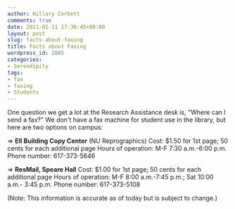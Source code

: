 ```yaml
---
author: Hillary Corbett
comments: true
date: 2011-01-11 17:30:45+00:00
layout: post
slug: facts-about-faxing
title: Facts about Faxing
wordpress_id: 2885
categories:
- Serendipity
tags:
- fax
- faxing
- Students
---
```


One question we get a lot at the Research Assistance desk is, "Where can I send a fax?" We don't have a fax machine for student use in the library, but here are two options on campus:

⇒ **Ell Building Copy Center** (NU Reprographics)
Cost: $1.50 for 1st page; 50 cents for each additional page
Hours of operation: M-F 7:30 a.m.-6:00 p.m.
Phone number: 617-373-5646

⇒ **ResMail, Speare Hall**
Cost: $1.00 for 1st page; 50 cents for each additional page
Hours of operation: M-F 8:00 a.m.-7:45 p.m.; Sat 10:00 a.m.- 3:45 p.m.
Phone number: 617-373-5108

(Note: This information is accurate as of today but is subject to change.)
